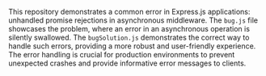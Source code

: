 This repository demonstrates a common error in Express.js applications: unhandled promise rejections in asynchronous middleware.  The `bug.js` file showcases the problem, where an error in an asynchronous operation is silently swallowed. The `bugSolution.js` demonstrates the correct way to handle such errors, providing a more robust and user-friendly experience.  The error handling is crucial for production environments to prevent unexpected crashes and provide informative error messages to clients.